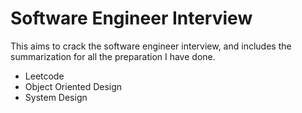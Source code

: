 # Software Engineer Interview
This aims to crack the software engineer interview, and includes the summarization for all the preparation I have done.
- Leetcode
- Object Oriented Design
- System Design
